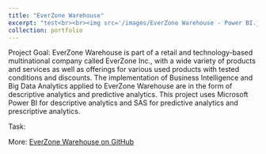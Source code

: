 ```yaml
---
title: "EverZone Warehouse"
excerpt: "test<br><br><img src='/images/EverZone Warehouse - Power BI.jpg' style='width:auto; height: 200px'> <img src='/images/EverZone Warehouse - SAS 2.jpg' style='width:auto; height: 200px'>"
collection: portfolio
---
```


Project Goal: EverZone Warehouse is part of a retail and technology-based multinational company called EverZone Inc., with a wide variety of products and services as well as offerings for various used products with tested conditions and discounts. 
The implementation of Business Intelligence and Big Data Analytics applied to EverZone Warehouse are in the form of descriptive analytics and predictive analytics. This project uses Microsoft Power BI for descriptive analytics and SAS for predictive analytics and prescriptive analytics.

Task: 

More: [EverZone Warehouse on GitHub](https://github.com/antonettekelly/EverZone-Warehouse)
